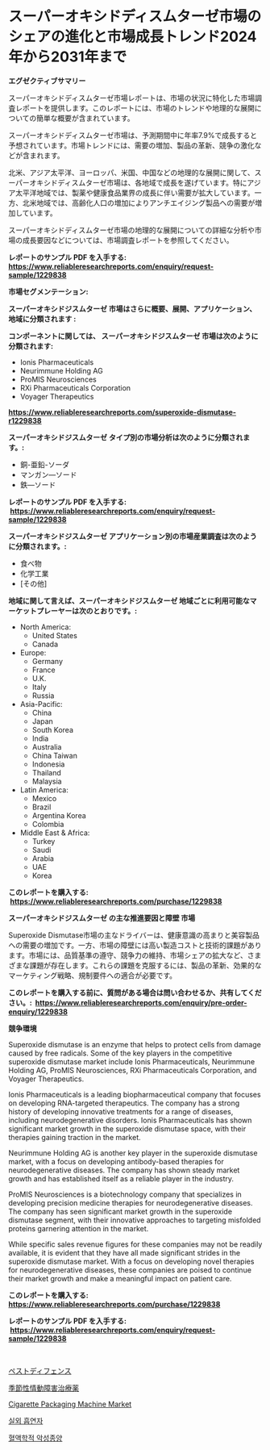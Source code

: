 <p><h1>スーパーオキシドディスムターゼ市場のシェアの進化と市場成長トレンド2024年から2031年まで</h1></p><p><strong>エグゼクティブサマリー</strong></p>
<p><p>スーパーオキシドディスムターゼ市場レポートは、市場の状況に特化した市場調査レポートを提供します。このレポートには、市場のトレンドや地理的な展開についての簡単な概要が含まれています。</p><p>スーパーオキシドディスムターゼ市場は、予測期間中に年率7.9%で成長すると予想されています。市場トレンドには、需要の増加、製品の革新、競争の激化などが含まれます。</p><p>北米、アジア太平洋、ヨーロッパ、米国、中国などの地理的な展開に関して、スーパーオキシドディスムターゼ市場は、各地域で成長を遂げています。特にアジア太平洋地域では、製薬や健康食品業界の成長に伴い需要が拡大しています。一方、北米地域では、高齢化人口の増加によりアンチエイジング製品への需要が増加しています。</p><p>スーパーオキシドディスムターゼ市場の地理的な展開についての詳細な分析や市場の成長要因などについては、市場調査レポートを参照してください。</p></p>
<p><strong>レポートのサンプル PDF を入手する: <a href="https://www.reliableresearchreports.com/enquiry/request-sample/1229838">https://www.reliableresearchreports.com/enquiry/request-sample/1229838</a></strong></p>
<p><strong>市場セグメンテーション:</strong></p>
<p><strong> スーパーオキシドジスムターゼ 市場はさらに概要、展開、アプリケーション、地域に分類されます :</strong></p>
<p><strong>コンポーネントに関しては、 スーパーオキシドジスムターゼ 市場は次のように分類されます: &nbsp;</strong></p>
<p><ul><li>Ionis Pharmaceuticals</li><li>Neurimmune Holding AG</li><li>ProMIS Neurosciences</li><li>RXi Pharmaceuticals Corporation</li><li>Voyager Therapeutics</li></ul></p>
<p><strong><a href="https://www.reliableresearchreports.com/superoxide-dismutase-r1229838">https://www.reliableresearchreports.com/superoxide-dismutase-r1229838</a></strong></p>
<p><strong> スーパーオキシドジスムターゼ タイプ別の市場分析は次のように分類されます。:</strong></p>
<p><ul><li>銅-亜鉛-ソーダ</li><li>マンガン—ソード</li><li>鉄—ソード</li></ul></p>
<p><strong>レポートのサンプル PDF を入手する: &nbsp;<a href="https://www.reliableresearchreports.com/enquiry/request-sample/1229838">https://www.reliableresearchreports.com/enquiry/request-sample/1229838</a></strong></p>
<p><strong> スーパーオキシドジスムターゼ アプリケーション別の市場産業調査は次のように分類されます。:</strong></p>
<p><ul><li>食べ物</li><li>化学工業</li><li>[その他]</li></ul></p>
<p><strong>地域に関して言えば、スーパーオキシドジスムターゼ 地域ごとに利用可能なマーケットプレーヤーは次のとおりです。:</strong></p>
<p><ul>
    <li>
        North America:
        <ul>
            <li>United States</li>
            <li>Canada</li>
        </ul>
    </li>
    <li>
        Europe:
        <ul>
            <li>Germany</li>
            <li>France</li>
            <li>U.K.</li>
            <li>Italy</li>
            <li>Russia</li>
        </ul>
    </li>
    <li>
        Asia-Pacific:
        <ul>
            <li>China</li>
            <li>Japan</li>
            <li>South Korea</li>
            <li>India</li>
            <li>Australia</li>
            <li>China Taiwan</li>
            <li>Indonesia</li>
            <li>Thailand</li>
            <li>Malaysia</li>
        </ul>
    </li>
    <li>
        Latin America:
        <ul>
            <li>Mexico</li>
            <li>Brazil</li>
            <li>Argentina Korea</li>
            <li>Colombia</li>
        </ul>
    </li>
    <li>
        Middle East & Africa:
        <ul>
            <li>Turkey</li>
            <li>Saudi</li>
            <li>Arabia</li>
            <li>UAE</li>
            <li>Korea</li>
        </ul>
    </li>
    </ul></p>
<p><strong>このレポートを購入する: &nbsp;<a href="https://www.reliableresearchreports.com/purchase/1229838">https://www.reliableresearchreports.com/purchase/1229838</a></strong></p>
<p><strong>スーパーオキシドジスムターゼ の主な推進要因と障壁 市場</strong></p>
<p><p>Superoxide Dismutase市場の主なドライバーは、健康意識の高まりと美容製品への需要の増加です。一方、市場の障壁には高い製造コストと技術的課題があります。市場には、品質基準の遵守、競争力の維持、市場シェアの拡大など、さまざまな課題が存在します。これらの課題を克服するには、製品の革新、効果的なマーケティング戦略、規制要件への適合が必要です。</p></p>
<p><strong>このレポートを購入する前に、質問がある場合は問い合わせるか、共有してください。:&nbsp; <a href="https://www.reliableresearchreports.com/enquiry/pre-order-enquiry/1229838">https://www.reliableresearchreports.com/enquiry/pre-order-enquiry/1229838</a></strong></p>
<p><strong>競争環境</strong></p>
<p><p>Superoxide dismutase is an enzyme that helps to protect cells from damage caused by free radicals. Some of the key players in the competitive superoxide dismutase market include Ionis Pharmaceuticals, Neurimmune Holding AG, ProMIS Neurosciences, RXi Pharmaceuticals Corporation, and Voyager Therapeutics.</p><p>Ionis Pharmaceuticals is a leading biopharmaceutical company that focuses on developing RNA-targeted therapeutics. The company has a strong history of developing innovative treatments for a range of diseases, including neurodegenerative disorders. Ionis Pharmaceuticals has shown significant market growth in the superoxide dismutase space, with their therapies gaining traction in the market.</p><p>Neurimmune Holding AG is another key player in the superoxide dismutase market, with a focus on developing antibody-based therapies for neurodegenerative diseases. The company has shown steady market growth and has established itself as a reliable player in the industry.</p><p>ProMIS Neurosciences is a biotechnology company that specializes in developing precision medicine therapies for neurodegenerative diseases. The company has seen significant market growth in the superoxide dismutase segment, with their innovative approaches to targeting misfolded proteins garnering attention in the market.</p><p>While specific sales revenue figures for these companies may not be readily available, it is evident that they have all made significant strides in the superoxide dismutase market. With a focus on developing novel therapies for neurodegenerative diseases, these companies are poised to continue their market growth and make a meaningful impact on patient care.</p></p>
<p><strong>このレポートを購入する: &nbsp; <a href="https://www.reliableresearchreports.com/purchase/1229838">https://www.reliableresearchreports.com/purchase/1229838</a></strong></p>
<p><strong>レポートのサンプル PDF を入手する: &nbsp;<a href="https://www.reliableresearchreports.com/enquiry/request-sample/1229838">https://www.reliableresearchreports.com/enquiry/request-sample/1229838</a></strong><strong></strong></p>
<p>&nbsp;</p>
<p><p><a href="https://medium.com/@edwards13jessica/%E5%AE%B3%E8%99%AB%E9%98%B2%E5%BE%A1%E5%B8%82%E5%A0%B4-2031%E5%B9%B4%E3%81%BE%E3%81%A7%E3%81%AE%E3%83%88%E3%83%AC%E3%83%B3%E3%83%89-%E4%BA%88%E6%B8%AC-%E7%AB%B6%E4%BA%89%E5%88%86%E6%9E%90-8963a6389fa1">ペストディフェンス</a></p><p><a href="https://medium.com/@jonathanstephens626/%E5%AD%A3%E7%AF%80%E6%80%A7%E6%83%85%E7%B7%92%E9%9A%9C%E5%AE%B3%E6%B2%BB%E7%99%82%E8%96%AC%E5%B8%82%E5%A0%B4%E5%B1%95%E6%9C%9B-%E7%94%A3%E6%A5%AD%E6%A6%82%E8%A6%81%E3%81%A8%E4%BA%88%E6%B8%AC-2024%E5%B9%B4%E3%81%8B%E3%82%892031%E5%B9%B4-5471ef58a017">季節性情動障害治療薬</a></p><p><a href="https://github.com/Angelnienowdseej3e45z3p8c/Market-Research-Report-List-2/blob/main/cigarette-packaging-machine-market.md">Cigarette Packaging Machine Market</a></p><p><a href="https://medium.com/@darrellacocha676/%EC%95%BC%EC%99%B8-%ED%9D%A1%EC%97%B0%EC%9E%90-%EC%8B%9C%EC%9E%A5-%EC%A1%B0%EC%82%AC-%EB%B3%B4%EA%B3%A0%EC%84%9C-%EA%B7%B8-%EC%97%AD%EC%82%AC-%EB%B0%8F-2024%EB%85%84%EB%B6%80%ED%84%B0-2031%EB%85%84%EA%B9%8C%EC%A7%80-%EC%98%88%EC%B8%A1-839a5840e68a">실외 흡연자</a></p><p><a href="https://medium.com/@nyahreinger1/%ED%97%A4%EB%A7%88%ED%86%A8%EB%A1%9C%EC%A7%80-%EC%95%85%EC%84%B1-%EC%A2%85%EC%96%91-%EC%8B%9C%EC%9E%A5-%EC%A0%90%EC%9C%A0%EC%9C%A8-%EB%B0%9C%EC%A0%84%EA%B3%BC-%EC%8B%9C%EC%9E%A5-%EC%84%B1%EC%9E%A5-%ED%8A%B8%EB%A0%8C%EB%93%9C-2024-2031-48a5a1ed1324">혈액학적 악성종양</a></p></p>